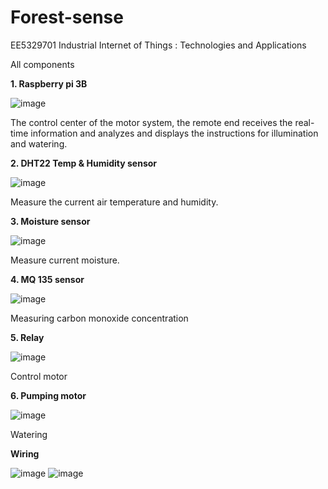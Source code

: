 # Forest-sense
EE5329701 Industrial Internet of Things : Technologies and Applications

All components

**1. Raspberry pi 3B**

![image](https://user-images.githubusercontent.com/56578804/71704677-a922a680-2e16-11ea-80b6-94bed40a5a35.png)

The control center of the motor system, the remote end receives the real-time information and analyzes and displays the instructions for illumination and watering.

**2. DHT22 Temp & Humidity sensor**

![image](https://user-images.githubusercontent.com/56578804/71704670-990ac700-2e16-11ea-9d71-80e6fe9b1b29.png)

Measure the current air temperature and humidity.

**3. Moisture sensor**

![image](https://user-images.githubusercontent.com/56578804/71704691-c8213880-2e16-11ea-958c-3b7dac6c6f4d.png)

Measure current moisture.

**4. MQ 135 sensor**

![image](https://user-images.githubusercontent.com/56578804/71704698-dff8bc80-2e16-11ea-9676-757e89b703ff.png)

​Measuring carbon monoxide concentration

**5. Relay**

![image](https://user-images.githubusercontent.com/56578804/71704708-f30b8c80-2e16-11ea-9f69-713028b7c310.png)

Control motor

**6. Pumping motor**

![image](https://user-images.githubusercontent.com/56578804/71704723-061e5c80-2e17-11ea-9bf8-67ac7b2607a5.png)

Watering

**Wiring**

![image](https://user-images.githubusercontent.com/56578804/71705572-6adbb600-2e1b-11ea-92c0-2f016a7e8fea.png)
![image](https://user-images.githubusercontent.com/56578804/71705597-8c3ca200-2e1b-11ea-906d-850f908b82d9.png)
